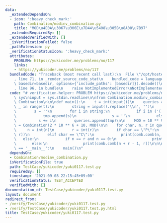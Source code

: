 ```yaml
---
data:
  _extendedDependsOn:
  - icon: ':heavy_check_mark:'
    path: Combination/modinv_combination.py
    title: "MOD\u4E0A\u3067\u306E\u7D44\u5408\u305B\u8A08\u7B97"
  _extendedRequiredBy: []
  _extendedVerifiedWith: []
  _isVerificationFailed: false
  _pathExtension: py
  _verificationStatusIcon: ':heavy_check_mark:'
  attributes:
    PROBLEM: https://yukicoder.me/problems/no/117
    links:
    - https://yukicoder.me/problems/no/117
  bundledCode: "Traceback (most recent call last):\n  File \"/opt/hostedtoolcache/Python/3.9.7/x64/lib/python3.9/site-packages/onlinejudge_verify/documentation/build.py\"\
    , line 71, in _render_source_code_stat\n    bundled_code = language.bundle(stat.path,\
    \ basedir=basedir, options={'include_paths': [basedir]}).decode()\n  File \"/opt/hostedtoolcache/Python/3.9.7/x64/lib/python3.9/site-packages/onlinejudge_verify/languages/python.py\"\
    , line 96, in bundle\n    raise NotImplementedError\nNotImplementedError\n"
  code: "# verification-helper: PROBLEM https://yukicoder.me/problems/no/117\nimport\
    \ sys\ninput = sys.stdin.readline\n\nfrom Combination.modinv_combination import\
    \ Combination\n\n\ndef main():\n    t = int(input())\n    queries = []\n    for\
    \ _ in range(t):\n        string = input().replace('\\n', '')\n        tmp = []\n\
    \        s = ''\n        for i in string:\n            if i in ('(,)'):\n    \
    \            tmp.append(s)\n                s = ''\n            else:\n      \
    \          s += i\n        queries.append(tmp)\n\n    MOD = 10 ** 9 + 7\n    comb\
    \ = Combination(2 * 10 ** 6 + 10, MOD)\n\n    for char, n, r in queries:\n   \
    \     n = int(n)\n        r = int(r)\n        if char == \"P\":\n            print(comb.perm(n,\
    \ r))\n        elif char == \"C\":\n            print(comb.comb(n, r))\n     \
    \   else:\n            if n == r and n == 0:\n                print(1)\n     \
    \       else:\n                print(comb.comb(n + r - 1, r))\n\n\nif __name__\
    \ == '__main__':\n    main()\n"
  dependsOn:
  - Combination/modinv_combination.py
  isVerificationFile: true
  path: TestCase/yukicoder/yuki0117.test.py
  requiredBy: []
  timestamp: '2021-09-08 22:15:45+09:00'
  verificationStatus: TEST_ACCEPTED
  verifiedWith: []
documentation_of: TestCase/yukicoder/yuki0117.test.py
layout: document
redirect_from:
- /verify/TestCase/yukicoder/yuki0117.test.py
- /verify/TestCase/yukicoder/yuki0117.test.py.html
title: TestCase/yukicoder/yuki0117.test.py
---
```

